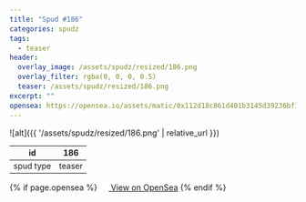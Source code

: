 ```yaml
---
title: "Spud #186"
categories: spudz
tags:
  - teaser
header:
  overlay_image: /assets/spudz/resized/186.png
  overlay_filter: rgba(0, 0, 0, 0.5)
  teaser: /assets/spudz/resized/186.png
excerpt: ""
opensea: https://opensea.io/assets/matic/0x112d18c861d401b3145d39236bf149f01e18beed/186
---
```

![alt]({{ '/assets/spudz/resized/186.png' | relative_url }})

| id | 186 |
|-|-|
| spud type | teaser |

{% if page.opensea %}
<a href="{{page.opensea}}" class="btn btn--info" onclick="window.open(this.href, '_blank'); return false;"><img src="/assets/images/opensea.svg" width="16px"><span>  View on OpenSea</span></a>
{% endif %}
